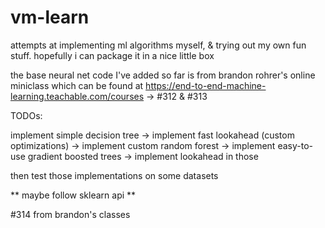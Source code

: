 # vm-learn
attempts at implementing ml algorithms myself, &amp; trying out my own fun stuff. hopefully i can package it in a nice little box

the base neural net code I've added so far is from brandon rohrer's online miniclass which can be found at https://end-to-end-machine-learning.teachable.com/courses -> #312 & #313


TODOs:

implement simple decision tree -> implement fast lookahead (custom optimizations) -> implement custom random forest -> implement easy-to-use gradient boosted trees -> implement lookahead in those

then test those implementations on some datasets

** maybe follow sklearn api **

#314 from brandon's classes




